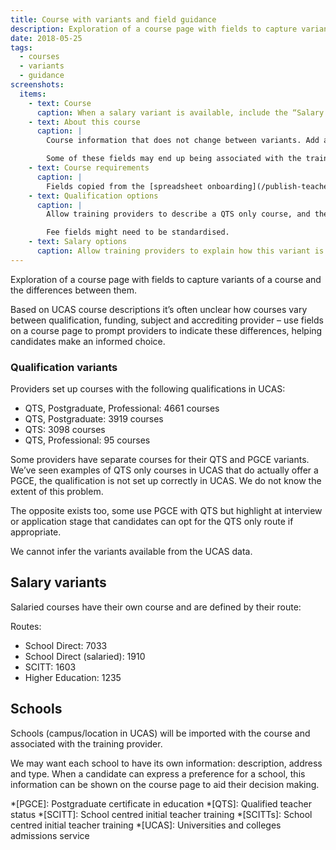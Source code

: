 ```yaml
---
title: Course with variants and field guidance
description: Exploration of a course page with fields to capture variants of a course and the differences between them
date: 2018-05-25
tags:
  - courses
  - variants
  - guidance
screenshots:
  items:
    - text: Course
      caption: When a salary variant is available, include the “Salary options” field. Use these fields to explain how this variant is different – eg more time in school, limited places, more experience needed.
    - text: About this course
      caption: |
        Course information that does not change between variants. Add a specific field to indicate how this course differs from other subjects offered by the same provider.

        Some of these fields may end up being associated with the training provider or some sort of default course detail so they can be easily shared across courses.
    - text: Course requirements
      caption: |
        Fields copied from the [spreadsheet onboarding](/publish-teacher-training-courses/original-onboarding). These may also be shared between courses.
    - text: Qualification options
      caption: |
        Allow training providers to describe a QTS only course, and then point out the differences in a PGCE with QTS course. A key difference is the fee which can be noted separately.

        Fee fields might need to be standardised.
    - text: Salary options
      caption: Allow training providers to explain how this variant is different – eg more time in school, limited places, more experience needed. Note the salary provided – this is important for comparison with fees and financial support such as bursaries and scholarships.
---
```


Exploration of a course page with fields to capture variants of a course and the differences between them.

Based on UCAS course descriptions it’s often unclear how courses vary between qualification, funding, subject and accrediting provider – use fields on a course page to prompt providers to indicate these differences, helping candidates make an informed choice.

### Qualification variants

Providers set up courses with the following qualifications in UCAS:

- QTS, Postgraduate, Professional: 4661 courses
- QTS, Postgraduate: 3919 courses
- QTS: 3098 courses
- QTS, Professional: 95 courses

Some providers have separate courses for their QTS and PGCE variants. We’ve seen examples of QTS only courses in UCAS that do actually offer a PGCE, the qualification is not set up correctly in UCAS. We do not know the extent of this problem.

The opposite exists too, some use PGCE with QTS but highlight at interview or application stage that candidates can opt for the QTS only route if appropriate.

We cannot infer the variants available from the UCAS data.

## Salary variants

Salaried courses have their own course and are defined by their route:

Routes:

- School Direct: 7033
- School Direct (salaried): 1910
- SCITT: 1603
- Higher Education: 1235

## Schools

Schools (campus/location in UCAS) will be imported with the course and associated with the training provider.

We may want each school to have its own information: description, address and type. When a candidate can express a preference for a school, this information can be shown on the course page to aid their decision making.

*[PGCE]: Postgraduate certificate in education
*[QTS]: Qualified teacher status
*[SCITT]: School centred initial teacher training
*[SCITTs]: School centred initial teacher training
*[UCAS]: Universities and colleges admissions service
